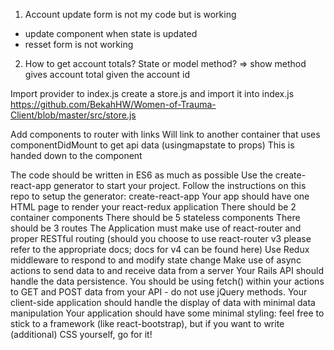 1. Account update form is not my code but is working
  - update component when state is updated
  - resset form is not working
2. How to get account totals? State or model method? => show method gives account total given the account id

Import provider to index.js
create a store.js and import it into index.js
https://github.com/BekahHW/Women-of-Trauma-Client/blob/master/src/store.js

Add components to router with links
Will link to another container that uses componentDidMount to get api data (usingmapstate to props)
This is handed down to the component




The code should be written in ES6 as much as possible
Use the create-react-app generator to start your project.
Follow the instructions on this repo to setup the generator: create-react-app
Your app should have one HTML page to render your react-redux application
There should be 2 container components
There should be 5 stateless components
There should be 3 routes
The Application must make use of react-router and proper RESTful routing (should you choose to use react-router v3 please refer to the appropriate docs; docs for v4 can be found here)
Use Redux middleware to respond to and modify state change
Make use of async actions to send data to and receive data from a server
Your Rails API should handle the data persistence. You should be using fetch() within your actions to GET and POST data from your API - do not use jQuery methods.
Your client-side application should handle the display of data with minimal data manipulation
Your application should have some minimal styling: feel free to stick to a framework (like react-bootstrap), but if you want to write (additional) CSS yourself, go for it!
